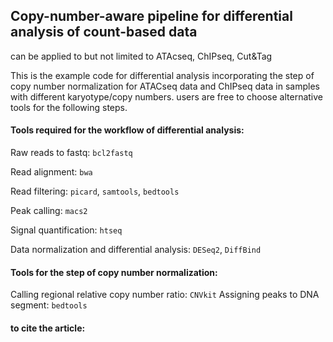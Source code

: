## Copy-number-aware pipeline for differential analysis of count-based data 
can be applied to but not limited to ATAcseq, ChIPseq, Cut&Tag

This is the example code for differential analysis incorporating the step of copy number normalization for ATACseq data and ChIPseq data in samples with different karyotype/copy numbers. users are free to choose alternative tools for the following steps.

#### Tools required for the workflow of differential analysis:
  Raw reads to fastq: `bcl2fastq`

  Read alignment: `bwa`

  Read filtering: `picard`, `samtools`, `bedtools`

  Peak calling: `macs2`

  Signal quantification: `htseq`

  Data normalization and differential analysis: `DESeq2`, `DiffBind`

#### Tools for the step of copy number normalization:
  Calling regional relative copy number ratio: `CNVkit`
  Assigning peaks to DNA segment: `bedtools`

#### to cite the article:

